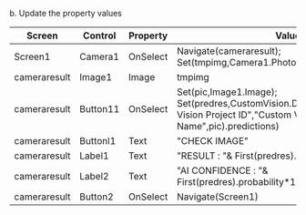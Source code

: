 b. Update the property values

| Screen | Control | Property | Value |
| ----- | ----- | ----- | ----- |
| Screen1 | Camera1 | OnSelect | Navigate(cameraresult); Set(tmpimg,Camera1.Photo); |
| cameraresult | Image1 | Image | tmpimg |
| cameraresult | Button11 | OnSelect | Set(pic,Image1.Image);<br>Set(predres,CustomVision.DetectImageV2("Custom Vision Project ID","Custom Vision Iteration Name",pic).predictions) |
| cameraresult | Buttonl1 | Text | "CHECK IMAGE" |
| cameraresult | Label1 | Text | "RESULT : "& First(predres).tagName |
| cameraresult | Label2 | Text | "AI CONFIDENCE : "& First(predres).probability*100 & "%" |
| cameraresult | Button2 | OnSelect | Navigate(Screen1) |